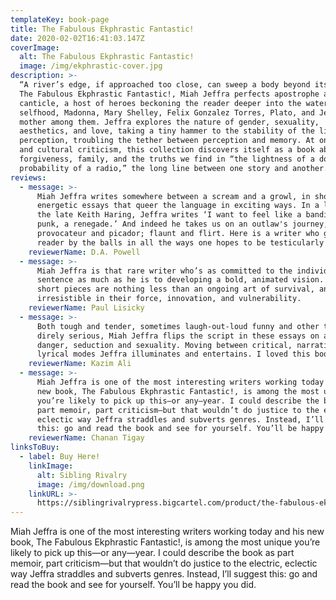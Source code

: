 ```yaml
---
templateKey: book-page
title: The Fabulous Ekphrastic Fantastic!
date: 2020-02-02T16:41:03.147Z
coverImage:
  alt: The Fabulous Ekphrastic Fantastic!
  image: /img/ekphrastic-cover.jpg
description: >-
  “A river’s edge, if approached too close, can sweep a body beyond itself.” In
  The Fabulous Ekphrastic Fantastic!, Miah Jeffra perfects apostrophe as
  canticle, a host of heroes beckoning the reader deeper into the waters of
  selfhood, Madonna, Mary Shelley, Felix Gonzalez Torres, Plato, and Jeffra’s
  mother among them. Jeffra explores the nature of gender, sexuality,
  aesthetics, and love, taking a tiny hammer to the stability of the limits of
  perception, troubling the tether between perception and memory. At once memoir
  and cultural criticism, this collection discovers itself as a book about
  forgiveness, family, and the truths we find in “the lightness of a door,” “the
  probability of a radio,” the long line between one story and another.
reviews:
  - message: >-
      Miah Jeffra writes somewhere between a scream and a growl, in short
      energetic essays that queer the language in exciting ways. In a letter to
      the late Keith Haring, Jeffra writes ‘I want to feel like a bandit, a
      punk, a renegade.’ And indeed he takes us on an outlaw's journey,
      provocateur and picador; flaunt and flirt. Here is a writer who grabs the
      reader by the balls in all the ways one hopes to be testicularly taken.
    reviewerName: D.A. Powell
  - message: >-
      Miah Jeffra is that rare writer who’s as committed to the individual
      sentence as much as he is to developing a bold, animated vision. These
      short pieces are nothing less than an ongoing art of survival, and they’re
      irresistible in their force, innovation, and vulnerability.
    reviewerName: Paul Lisicky
  - message: >-
      Both tough and tender, sometimes laugh-out-loud funny and other times
      direly serious, Miah Jeffra flips the script in these essays on art,
      danger, seduction and sexuality. Moving between critical, narrative,
      lyrical modes Jeffra illuminates and entertains. I loved this book.
    reviewerName: Kazim Ali
  - message: >-
      Miah Jeffra is one of the most interesting writers working today and his
      new book, The Fabulous Ekphrastic Fantastic!, is among the most unique
      you’re likely to pick up this—or any—year. I could describe the book as
      part memoir, part criticism—but that wouldn’t do justice to the electric,
      eclectic way Jeffra straddles and subverts genres. Instead, I’ll suggest
      this: go and read the book and see for yourself. You’ll be happy you did.
    reviewerName: Chanan Tigay
linksToBuy:
  - label: Buy Here!
    linkImage:
      alt: Sibling Rivalry
      image: /img/download.png
    linkURL: >-
      https://siblingrivalrypress.bigcartel.com/product/the-fabulous-ekphrastic-fantastic
---
```

Miah Jeffra is one of the most interesting writers working today and his new book, The Fabulous Ekphrastic Fantastic!, is among the most unique you’re likely to pick up this—or any—year. I could describe the book as part memoir, part criticism—but that wouldn’t do justice to the electric, eclectic way Jeffra straddles and subverts genres. Instead, I’ll suggest this: go and read the book and see for yourself. You’ll be happy you did.
